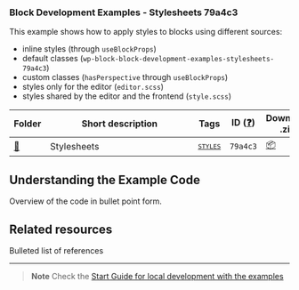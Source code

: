 ### Block Development Examples - Stylesheets 79a4c3

This example shows how to apply styles to blocks using different sources:
- inline styles (through `useBlockProps`)
- default classes (`wp-block-block-development-examples-stylesheets-79a4c3`)
- custom classes (`hasPerspective` through `useBlockProps`)
- styles only for the editor (`editor.scss`)
- styles shared by the editor and the frontend (`style.scss`)

<!-- Please, do not remove these @TABLE EXAMPLES BEGIN and @TABLE EXAMPLES END comments or modify the table inside. This table is automatically generated from the data at _data/examples.json and _data/tags.json -->
<!-- @TABLE EXAMPLES BEGIN -->
| Folder                                                                                              | <span style="display: inline-block; width:250px">Short description</span> | Tags                                                                                                                         | ID ([❓](https://github.com/WordPress/block-development-examples/wiki/04-Why-an-ID-for-every-example%3F "Why an ID for every example?")) | Download .zip                                                                                                                                                                                                                                                  | Live Demo                                                                                                                                                                                                                                                                                                                                                                          |
| --------------------------------------------------------------------------------------------------- | ------------------------------------------------------------------------- | ---------------------------------------------------------------------------------------------------------------------------- | --------------------------------------------------------------------------------------------------------------------------------------- | -------------------------------------------------------------------------------------------------------------------------------------------------------------------------------------------------------------------------------------------------------------- | ---------------------------------------------------------------------------------------------------------------------------------------------------------------------------------------------------------------------------------------------------------------------------------------------------------------------------------------------------------------------------------- |
| [📁](https://github.com/WordPress/block-development-examples/tree/trunk/plugins/stylesheets-79a4c3) | Stylesheets                                                               | <small><code><a href="https://github.com/WordPress/block-development-examples/wiki/03-Tags#styles">STYLES</a></code></small> | `79a4c3`                                                                                                                                | [📦](https://raw.githubusercontent.com/WordPress/block-development-examples/deploy/zips/stylesheets-79a4c3.zip "Install the plugin using this zip and activate it. Then use the ID of the block (79a4c3) to find it and add it to a post to see it in action") | [![](https://raw.githubusercontent.com/WordPress/block-development-examples/trunk/_assets/icon-wp.svg)](https://playground.wordpress.net/?blueprint-url=https://raw.githubusercontent.com/WordPress/block-development-examples/trunk/plugins/stylesheets-79a4c3/_playground/blueprint.json "Use the ID of the block (79a4c3) to find it and add it to a post to see it in action") |
<!-- @TABLE EXAMPLES END -->

## Understanding the Example Code

Overview of the code in bullet point form.

## Related resources

Bulleted list of references

----

> **Note**
> Check the [Start Guide for local development with the examples](https://github.com/WordPress/block-development-examples/wiki/02-Examples#start-guide-for-local-development-with-the-examples)